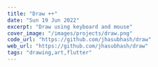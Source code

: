 ```yaml
---
title: "Draw ++"
date: "Sun 19 Jun 2022"
excerpt: "Draw using keyboard and mouse"
cover_image: "/images/projects/draw.png"
code_url: "https://github.com/jhasubhash/draw"
web_url: "https://github.com/jhasubhash/draw"
tags: "drawing,art,flutter"
---
```


